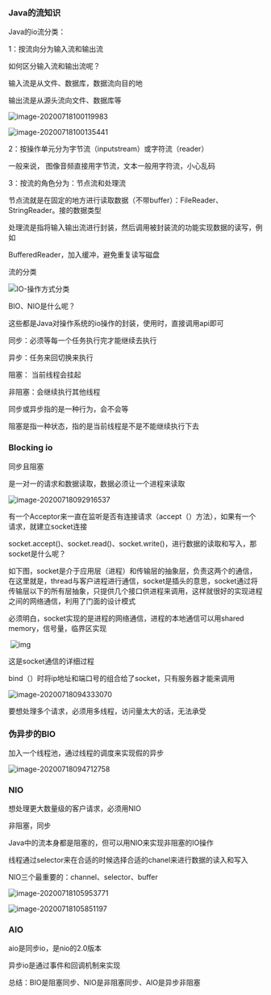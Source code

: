 ### Java的流知识

Java的io流分类：

1：按流向分为输入流和输出流

如何区分输入流和输出流呢？

输入流是从文件、数据库，数据流向目的地

输出流是从源头流向文件、数据库等

![image-20200718100119983](C:\Users\yueshisheng\AppData\Roaming\Typora\typora-user-images\image-20200718100119983.png)

![image-20200718100135441](C:\Users\yueshisheng\AppData\Roaming\Typora\typora-user-images\image-20200718100135441.png)

2：按操作单元分为字节流（inputstream）或字符流（reader）

一般来说，	图像音频直接用字节流，文本一般用字符流，小心乱码

3：按流的角色分为：节点流和处理流

节点流就是在固定的地方进行读取数据（不带buffer）：FileReader、StringReader。接的数据类型

处理流是指将输入输出流进行封装，然后调用被封装流的功能实现数据的读写，例如

BufferedReader，加入缓冲，避免重复读写磁盘

流的分类

![IO-操作方式分类](https://my-blog-to-use.oss-cn-beijing.aliyuncs.com/2019-6/IO-%E6%93%8D%E4%BD%9C%E6%96%B9%E5%BC%8F%E5%88%86%E7%B1%BB.png)

BIO、NIO是什么呢？

这些都是Java对操作系统的io操作的封装，使用时，直接调用api即可

同步：必须等每一个任务执行完才能继续去执行

异步：任务来回切换来执行

阻塞：	当前线程会挂起

非阻塞：会继续执行其他线程

同步或异步指的是一种行为，会不会等

阻塞是指一种状态，指的是当前线程是不是不能继续执行下去

### Blocking  io

同步且阻塞

是一对一的请求和数据读取，数据必须让一个进程来读取

![image-20200718092916537](C:\Users\yueshisheng\AppData\Roaming\Typora\typora-user-images\image-20200718092916537.png)

有一个Acceptor来一直在监听是否有连接请求（accept（）方法），如果有一个请求，就建立socket连接

socket.accept()、socket.read()、socket.write()，进行数据的读取和写入，那socket是什么呢？

如下图，socket是介于应用层（进程）和传输层的抽象层，负责这两个的通信，在这里就是，thread与客户进程进行通信，socket是插头的意思，socket通过将传输层以下的所有层抽象，只提供几个接口供进程来调用，这样就很好的实现进程之间的网络通信，利用了门面的设计模式

必须明白，socket实现的是进程的网络通信，进程的本地通信可以用shared memory，信号量，临界区实现

​            ![img](https://qqadapt.qpic.cn/txdocpic/0/c131e3461dfa2195a6724f6fcb178bba/0?w=669&h=487)            

这是socket通信的详细过程

bind（）时将ip地址和端口号的组合给了socket，只有服务器才能来调用

![image-20200718094333070](C:\Users\yueshisheng\AppData\Roaming\Typora\typora-user-images\image-20200718094333070.png)

要想处理多个请求，必须用多线程，访问量太大的话，无法承受

### 伪异步的BIO

加入一个线程池，通过线程的调度来实现假的异步

![image-20200718094712758](C:\Users\yueshisheng\AppData\Roaming\Typora\typora-user-images\image-20200718094712758.png)

### NIO

想处理更大数量级的客户请求，必须用NIO

非阻塞，同步

Java中的流本身都是阻塞的，但可以用NIO来实现非阻塞的IO操作

线程通过selector来在合适的时候选择合适的chanel来进行数据的读入和写入

NIO三个最重要的：channel、selector、buffer

![image-20200718105953771](C:\Users\yueshisheng\AppData\Roaming\Typora\typora-user-images\image-20200718105953771.png)

![image-20200718105851197](C:\Users\yueshisheng\AppData\Roaming\Typora\typora-user-images\image-20200718105851197.png)

### AIO

aio是同步io，是nio的2.0版本

异步io是通过事件和回调机制来实现

总结：BIO是阻塞同步、NIO是非阻塞同步、AIO是异步非阻塞